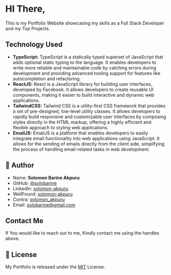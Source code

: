 # HI There,

This is my Portfolio Website showcasing my skills as a Full Stack Developer and my Top Projects.

## Technology Used

- **TypeScript:** TypeScript is a statically typed superset of JavaScript that adds optional static typing to the language. It enables developers to write more reliable and maintainable code by catching errors during development and providing advanced tooling support for features like autocompletion and refactoring.
- **ReactJS:** React is a JavaScript library for building user interfaces, developed by Facebook. It allows developers to create reusable UI components, making it easier to build interactive and dynamic web applications.
- **TailwindCSS:** Tailwind CSS is a utility-first CSS framework that provides a set of pre-designed, low-level utility classes. It allows developers to rapidly build responsive and customizable user interfaces by composing styles directly in the HTML markup, offering a highly efficient and flexible approach to styling web applications.
- **EmailJS:** EmailJS is a platform that enables developers to easily integrate email functionality into web applications using JavaScript. It allows for the sending of emails directly from the client side, simplifying the process of handling email-related tasks in web development.

## 👤 Author

- Name: **Solomon Barine Akpuru**
- GitHub: [@solobarine](https://github.com/solobarine)
- LinkedIn: [solomon-akpuru](https://linkedin.com/in/solomon-akpuru)
- WellFound: [solomon-akpuru](https://wellfound.com/u/solomon-akpuru)
- Contra: [solomon_akpuru](https://contra.com/solomon_akpuru)
- Email: solobarine@gmail.com

## Contact Me

If You would like to reach out to me, Kindly contact me using the handles above.

## 📝 License

My Portfolio is released under the [MIT](./License.md) License.
